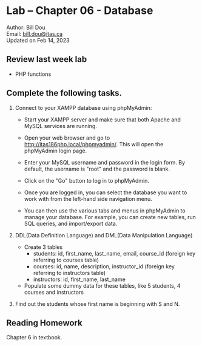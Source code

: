 # Lab – Chapter 06 - Database

Author: Bill Dou \
Email: bill.dou@itas.ca \
Updated on Feb 14, 2023

## Review last week lab

- PHP functions

## Complete the following tasks.

1. Connect to your XAMPP database using phpMyAdmin:

   - Start your XAMPP server and make sure that both Apache and MySQL services are running.

   - Open your web browser and go to http://itas186php.local/phpmyadmin/. This will open the phpMyAdmin login page.

   - Enter your MySQL username and password in the login form. By default, the username is "root" and the password is blank.

   - Click on the "Go" button to log in to phpMyAdmin.

   - Once you are logged in, you can select the database you want to work with from the left-hand side navigation menu.

   - You can then use the various tabs and menus in phpMyAdmin to manage your database. For example, you can create new tables, run SQL queries, and import/export data.

2. DDL(Data Definition Language) and DML(Data Manipulation Language)
   - Create 3 tables
     - students: id, first_name, last_name, email, course_id (foreign key referring to courses table)
     - courses: id, name, description, instructor_id (foreign key referring to instructors table)
     - instructors: id, first_name, last_name
   - Populate some dummy data for these tables, like 5 students, 4 courses and instructors
3. Find out the students whose first name is beginning with S and N.

## Reading Homework

Chapter 6 in textbook.
